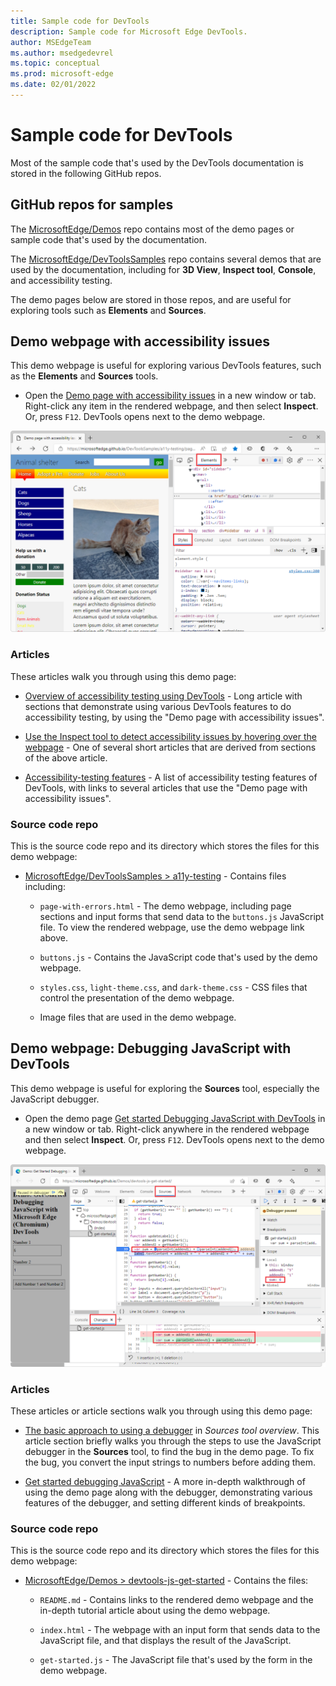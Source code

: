 ```yaml
---
title: Sample code for DevTools
description: Sample code for Microsoft Edge DevTools.
author: MSEdgeTeam
ms.author: msedgedevrel
ms.topic: conceptual
ms.prod: microsoft-edge
ms.date: 02/01/2022
---
```

# Sample code for DevTools

Most of the sample code that's used by the DevTools documentation is stored in the following GitHub repos.


<!-- ====================================================================== -->
## GitHub repos for samples

The [MicrosoftEdge/Demos](https://github.com/MicrosoftEdge/Demos) repo contains most of the demo pages or sample code that's used by the documentation.

The [MicrosoftEdge/DevToolsSamples](https://github.com/MicrosoftEdge/DevToolsSamples) repo contains several demos that are used by the documentation, including for **3D View**, **Inspect tool**, **Console**, and accessibility testing.

The demo pages below are stored in those repos, and are useful for exploring tools such as **Elements** and **Sources**.


<!-- ====================================================================== -->
## Demo webpage with accessibility issues

This demo webpage is useful for exploring various DevTools features, such as the **Elements** and **Sources** tools.

* Open the [Demo page with accessibility issues](https://microsoftedge.github.io/DevToolsSamples/a11y-testing/page-with-errors.html) in a new window or tab.  Right-click any item in the rendered webpage, and then select **Inspect**.  Or, press `F12`.  DevTools opens next to the demo webpage.

![The 'Demo page with accessibility issues'.](../media/demo-page-with-accessibility-issues.png)

### Articles

These articles walk you through using this demo page:

* [Overview of accessibility testing using DevTools](../accessibility/accessibility-testing-in-devtools.md) - Long article with sections that demonstrate using various DevTools features to do accessibility testing, by using the "Demo page with accessibility issues".

* [Use the Inspect tool to detect accessibility issues by hovering over the webpage](../accessibility/test-inspect-tool.md) - One of several short articles that are derived from sections of the above article.

* [Accessibility-testing features](../accessibility/reference.md) - A list of accessibility testing features of DevTools, with links to several articles that use the "Demo page with accessibility issues".

### Source code repo

This is the source code repo and its directory which stores the files for this demo webpage:

* [MicrosoftEdge/DevToolsSamples > a11y-testing](https://github.com/MicrosoftEdge/DevToolsSamples/tree/master/docs/a11y-testing) - Contains files including:

   * `page-with-errors.html` - The demo webpage, including page sections and input forms that send data to the `buttons.js` JavaScript file.  To view the rendered webpage, use the demo webpage link above.

   * `buttons.js` - Contains the JavaScript code that's used by the demo webpage.

   * `styles.css`, `light-theme.css`, and `dark-theme.css` - CSS files that control the presentation of the demo webpage.

   * Image files that are used in the demo webpage.


<!-- ====================================================================== -->
## Demo webpage: Debugging JavaScript with DevTools

This demo webpage is useful for exploring the **Sources** tool, especially the JavaScript debugger.

* Open the demo page [Get started Debugging JavaScript with DevTools](https://microsoftedge.github.io/Demos/devtools-js-get-started/) in a new window or tab.  Right-click anywhere in the rendered webpage and then select **Inspect**.  Or, press `F12`.  DevTools opens next to the demo webpage.

![The 'Get started Debugging JavaScript with DevTools' demo page.](../media/using-debug-js-demo-page.png)

### Articles

These articles or article sections walk you through using this demo page:

* [The basic approach to using a debugger](../sources/index.md#the-basic-approach-to-using-a-debugger/index.md) in _Sources tool overview_.  This article section briefly walks you through the steps to use the JavaScript debugger in the **Sources** tool, to find the bug in the demo page.  To fix the bug, you convert the input strings to numbers before adding them.

* [Get started debugging JavaScript](../javascript/index.md) - A more in-depth walkthrough of using the demo page along with the debugger, demonstrating various features of the debugger, and setting different kinds of breakpoints.

### Source code repo

This is the source code repo and its directory which stores the files for this demo webpage:

* [MicrosoftEdge/Demos > devtools-js-get-started](https://github.com/MicrosoftEdge/Demos/tree/main/devtools-js-get-started) - Contains the files:

   *  `README.md` - Contains links to the rendered demo webpage and the in-depth tutorial article about using the demo webpage.

   *  `index.html` - The webpage with an input form that sends data to the JavaScript file, and that displays the result of the JavaScript.

   *  `get-started.js` - The JavaScript file that's used by the form in the demo webpage.
